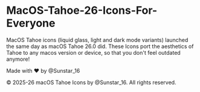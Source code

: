 # MacOS-Tahoe-26-Icons-For-Everyone
MacOS Tahoe icons (liquid glass, light and dark mode variants) launched the same day as macOS Tahoe 26.0 did. These Icons port the aesthetics of Tahoe to any macos version or device, so that you don't feel outdated anymore!

Made with ❤︎ by @Sunstar_16

© 2025-26 macOS Tahoe Icons by @Sunstar_16. 
All rights reserved.
